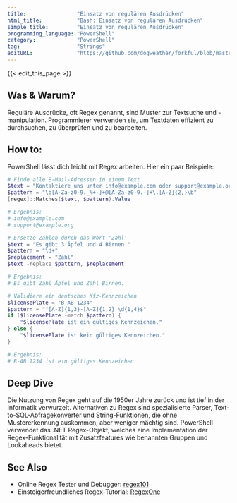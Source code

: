 ```yaml
---
title:                "Einsatz von regulären Ausdrücken"
html_title:           "Bash: Einsatz von regulären Ausdrücken"
simple_title:         "Einsatz von regulären Ausdrücken"
programming_language: "PowerShell"
category:             "PowerShell"
tag:                  "Strings"
editURL:              "https://github.com/dogweather/forkful/blob/master/content/de/powershell/using-regular-expressions.md"
---
```


{{< edit_this_page >}}

## Was & Warum?
Reguläre Ausdrücke, oft Regex genannt, sind Muster zur Textsuche und -manipulation. Programmierer verwenden sie, um Textdaten effizient zu durchsuchen, zu überprüfen und zu bearbeiten.

## How to:
PowerShell lässt dich leicht mit Regex arbeiten. Hier ein paar Beispiele:

```PowerShell
# Finde alle E-Mail-Adressen in einem Text
$text = "Kontaktiere uns unter info@example.com oder support@example.org."
$pattern = "\b[A-Za-z0-9._%+-]+@[A-Za-z0-9.-]+\.[A-Z]{2,}\b"
[regex]::Matches($text, $pattern).Value

# Ergebnis:
# info@example.com
# support@example.org
```

```PowerShell
# Ersetze Zahlen durch das Wort 'Zahl'
$text = "Es gibt 3 Äpfel und 4 Birnen."
$pattern = "\d+"
$replacement = "Zahl"
$text -replace $pattern, $replacement

# Ergebnis:
# Es gibt Zahl Äpfel und Zahl Birnen.
```

```PowerShell
# Validiere ein deutsches Kfz-Kennzeichen
$licensePlate = "B-AB 1234"
$pattern = "^[A-Z]{1,3}-[A-Z]{1,2} \d{1,4}$"
if ($licensePlate -match $pattern) {
    "$licensePlate ist ein gültiges Kennzeichen."
} else {
    "$licensePlate ist kein gültiges Kennzeichen."
}

# Ergebnis:
# B-AB 1234 ist ein gültiges Kennzeichen.
```

## Deep Dive
Die Nutzung von Regex geht auf die 1950er Jahre zurück und ist tief in der Informatik verwurzelt. Alternativen zu Regex sind spezialisierte Parser, Text-to-SQL-Abfragekonverter und String-Funktionen, die ohne Mustererkennung auskommen, aber weniger mächtig sind. PowerShell verwendet das .NET Regex-Objekt, welches eine Implementation der Regex-Funktionalität mit Zusatzfeatures wie benannten Gruppen und Lookaheads bietet.

## See Also
- Online Regex Tester und Debugger: [regex101](https://regex101.com/)
- Einsteigerfreundliches Regex-Tutorial: [RegexOne](https://regexone.com/)